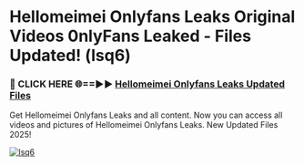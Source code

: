# Hellomeimei Onlyfans Leaks Original Videos 0nlyFans Leaked - Files Updated! (lsq6)

<h3>🔴 CLICK HERE 🌐==►► <a href="https://tinyurl.com/2jnfzry5" rel="nofollow">Hellomeimei Onlyfans Leaks Updated Files</a></h3>

Get Hellomeimei Onlyfans Leaks and all content. Now you can access all videos and pictures of Hellomeimei Onlyfans Leaks. New Updated Files 2025!

[![lsq6](https://i.imgur.com/GyGTBgg.gif)](https://tinyurl.com/2jnfzry5)

